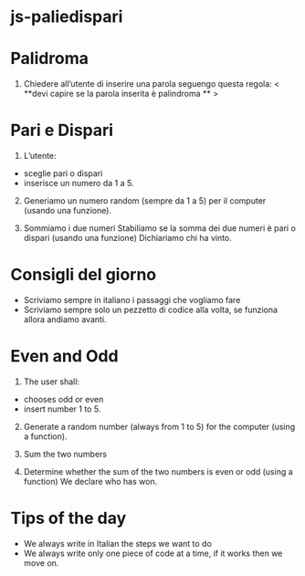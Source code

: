 # js-paliedispari

# Palidroma

1. Chiedere all’utente di inserire una parola seguengo questa regola:
   < **devi capire se la parola inserita è palindroma ** >

# Pari e Dispari

1. L’utente:

- sceglie pari o dispari
- inserisce un numero da 1 a 5.

2. Generiamo un numero random (sempre da 1 a 5) per il computer (usando una funzione).

3. Sommiamo i due numeri Stabiliamo se la somma dei due numeri è pari o dispari (usando una funzione) Dichiariamo chi ha vinto.

# Consigli del giorno

- Scriviamo sempre in italiano i passaggi che vogliamo fare
- Scriviamo sempre solo un pezzetto di codice alla volta, se funziona allora andiamo avanti.

# Even and Odd

1. The user shall:

- chooses odd or even
- insert number 1 to 5.

2. Generate a random number (always from 1 to 5) for the computer (using a function).

3. Sum the two numbers
4. Determine whether the sum of the two numbers is even or odd (using a function) We declare who has won.

# Tips of the day

- We always write in Italian the steps we want to do
- We always write only one piece of code at a time, if it works then we move on.
